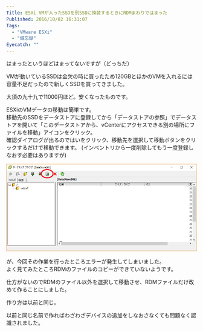 ```yaml
---
Title: ESXi VMが入ったSSDを別SSDに換装するときにRDMまわりではまった
Published: 2016/10/02 16:31:07
Tags:
  - "VMware ESXi"
  - "備忘録"
Eyecatch: ""
---
```

はまったというほどはまってないですが（どっちだ）  

VMが動いているSSDは金欠の時に買ったため120GBとほかのVMを入れるには容量不足だったので新しくSSDを買ってきました。  


<?# AmazonAffiliate B01EAXSB3K /?>

大須の九十九で11000円ほど。安くなったものです。  

ESXiのVMデータの移動は簡単です。  
移動先のSSDをデータストアに登録してから「データストアの参照」でデータストアを開いて「このデータストアから、vCenterにアクセスできる別の場所にファイルを移動」アイコンをクリック。  
確認ダイアログが出るのではいをクリック、移動先を選択して移動ボタンをクリックするだけで移動できます。 
(インベントリから一度削除してもう一度登録しなおす必要はありますが)

![](20161002162628.png) 

が、今回その作業を行ったところエラーが発生してしまいました。  
よく見てみたところRDMのファイルのコピーができていないようです。  

仕方がないのでRDMのファイル以外を選択して移動させ、RDMファイルだけ改めて作ることにしました。  

作り方は以前と同じ。 


<?# OEmbed "https://blog.hitsujin.jp/entry/2014/06/08/161357" /?>


以前と同じ名前で作ればわざわざデバイスの追加をしなおさなくても問題なく認識されました。  

